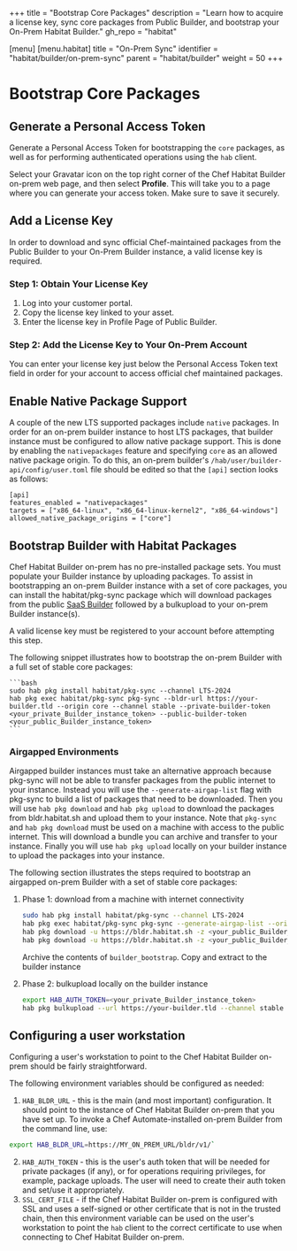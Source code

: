 +++
title = "Bootstrap Core Packages"
description = "Learn how to acquire a license key, sync core packages from Public Builder, and bootstrap your On-Prem Habitat Builder."
gh_repo = "habitat"

[menu]
  [menu.habitat]
    title = "On-Prem Sync"
    identifier = "habitat/builder/on-prem-sync"
    parent = "habitat/builder"
    weight = 50
+++

# Bootstrap Core Packages

## Generate a Personal Access Token

Generate a Personal Access Token for bootstrapping the `core` packages, as well as for performing authenticated operations using the `hab` client.

Select your Gravatar icon on the top right corner of the Chef Habitat Builder on-prem web page, and then select **Profile**. This will take you to a page where you can generate your access token. Make sure to save it securely.

## Add a License Key

In order to download and sync official Chef-maintained packages from the Public Builder to your On-Prem Builder instance, a valid license key is required.

### Step 1: Obtain Your License Key

1. Log into your customer portal.
2. Copy the license key linked to your asset.
3. Enter the license key in Profile Page of Public Builder.

### Step 2: Add the License Key to Your On-Prem Account

You can enter your license key just below the Personal Access Token text field in order for your account to access official chef maintained packages.

## Enable Native Package Support

A couple of the new LTS supported packages include `native` packages. In order for an on-prem builder instance to host LTS packages, that builder instance must be configured to allow native package support. This is done by enabling the `nativepackages` feature and specifying `core` as an allowed native package origin. To do this, an on-prem builder's `/hab/user/builder-api/config/user.toml` file should be edited so that the `[api]` section looks as follows:

```
[api]
features_enabled = "nativepackages"
targets = ["x86_64-linux", "x86_64-linux-kernel2", "x86_64-windows"]
allowed_native_package_origins = ["core"]
```

## Bootstrap Builder with Habitat Packages

Chef Habitat Builder on-prem has no pre-installed package sets. You must populate your Builder instance by uploading packages.
To assist in bootstrapping an on-prem Builder instance with a set of core packages, you can install the habitat/pkg-sync package which will download packages from the public [SaaS Builder](https://bldr.habitat.sh) followed by a bulkupload to your on-prem Builder instance(s).

A valid license key must be registered to your account before attempting this step.

The following snippet illustrates how to bootstrap the on-prem Builder with a full set of stable core packages:

    ```bash
    sudo hab pkg install habitat/pkg-sync --channel LTS-2024
    hab pkg exec habitat/pkg-sync pkg-sync --bldr-url https://your-builder.tld --origin core --channel stable --private-builder-token <your_private_Builder_instance_token> --public-builder-token  <your_public_Builder_instance_token>
    ```

### Airgapped Environments

Airgapped builder instances must take an alternative approach because pkg-sync will not be able to transfer packages from the public internet to your instance. Instead you will use the `--generate-airgap-list` flag with pkg-sync to build a list of packages that need to be downloaded. Then you will use `hab pkg download` and `hab pkg upload` to download the packages from bldr.habitat.sh and upload them to your instance. Note that `pkg-sync` and `hab pkg download` must be used on a machine with access to the public internet. This will download a bundle you can archive and transfer to your instance. Finally you will use `hab pkg upload` locally on your builder instance to upload the packages into your instance.

The following section illustrates the steps required to bootstrap an airgapped on-prem Builder with a set of stable core packages:

1. Phase 1: download from a machine with internet connectivity

    ```bash
    sudo hab pkg install habitat/pkg-sync --channel LTS-2024
    hab pkg exec habitat/pkg-sync pkg-sync --generate-airgap-list --origin core --channel stable --public-builder-token  <your_public_Builder_instance_token>
    hab pkg download -u https://bldr.habitat.sh -z <your_public_Builder_instance_token> --target x86_64-linux --channel stable --file package_list_x86_64-linux.txt --download-directory builder_bootstrap
    hab pkg download -u https://bldr.habitat.sh -z <your_public_Builder_instance_token> --target x86_64-windows --channel stable --file package_list_x86_64-windows.txt --download-directory builder_bootstrap
    ```

    Archive the contents of `builder_bootstrap`. Copy and extract to the builder instance

1. Phase 2: bulkupload locally on the builder instance

    ```bash
    export HAB_AUTH_TOKEN=<your_private_Builder_instance_token>
    hab pkg bulkupload --url https://your-builder.tld --channel stable --auto-create-origins builder_bootstrap/
    ```

## Configuring a user workstation

Configuring a user's workstation to point to the Chef Habitat Builder on-prem should be fairly straightforward.

The following environment variables should be configured as needed:

1. `HAB_BLDR_URL` - this is the main (and most important) configuration. It should point to the instance of Chef Habitat Builder on-prem that you have set up. To invoke a Chef Automate-installed on-prem Builder from the command line, use:

```bash
export HAB_BLDR_URL=https://MY_ON_PREM_URL/bldr/v1/`
```

2. `HAB_AUTH_TOKEN` - this is the user's auth token that will be needed for private packages (if any), or for operations requiring privileges, for example, package uploads. The user will need to create their auth token and set/use it appropriately.
3. `SSL_CERT_FILE` - if the Chef Habitat Builder on-prem is configured with SSL and uses a self-signed or other certificate that is not in the trusted chain, then this environment variable can be used on the user's workstation to point the `hab` client to the correct certificate to use when connecting to Chef Habitat Builder on-prem.
